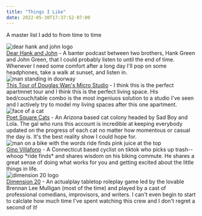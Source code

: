 ```yaml
---
title: "Things I Like"
date: 2022-05-30T17:37:52-07:00
---
```


A master list I add to from time to time

<div class="row">
  <div class="column pic-column">
    <img class="til-image" alt="dear hank and john logo" src="http://cdn.shopify.com/s/files/1/0506/0633/products/dear-hank-and-john-decal.jpg?v=1528743382"/>
  </div>
  <div class="column descr-column">
    <a href="https://podcasts.apple.com/us/podcast/dear-hank-john/id1002937870">Dear Hank and John</a> - A banter podcast between two brothers, Hank Green and John Green, that I could probably listen to until the end of time. Whenever I need some comfort after a long day I'll pop on some headphones, take a walk at sunset, and listen in.
  </div>
</div>
<div class="row">
  <div class="column pic-column">
    <img class="til-image" alt="man standing in doorway" src="https://i.ytimg.com/vi/nFu7zE9DnRA/hq720.jpg?sqp=-oaymwEcCNAFEJQDSFXyq4qpAw4IARUAAIhCGAFwAcABBg==&rs=AOn4CLBaAdpxDkQBRB2y13cledazfG1CDw"/>
  </div>
  <div class="column descr-column">
    <a href="https://www.youtube.com/watch?v=nFu7zE9DnRA&t=641s">This Tour of Douglas Wan's Micro Studio</a> - I think this is the perfect apartmnet tour and I think this is the perfect living space. His bed/couch/table combo is the most ingeniuos solution to a studio I've seen and I actively try to model my living spaces after this one apartment.
  </div>
</div>
<div class="row">
  <div class="column pic-column">
    <img class="til-image" alt="face of a cat" src="https://c10.patreonusercontent.com/4/patreon-media/p/campaign/6961252/7e8d829da8df4d81b92feec8b0ce17b7/eyJ3IjoyMDB9/1.jpg?token-time=2145916800&token-hash=S_LHUirUB9U56sWfgnkA3U6KHLfakkBE0hzSVFXIal0%3D"/>
  </div>
  <div class="column descr-column">
    <a href="https://www.tiktok.com/@poetssquarecats">Poet Square Cats</a> - An Arizona based cat colony headed by Sad Boy and Lola. The gal who runs this account is incredible at keeping everybody updated on the progress of each cat no matter how momentous or casual the day is. It's the best reality show I could hope for.
  </div>
</div>
<div class="row">
  <div class="column">
    <img class="til-image" alt="man on a bike with the words ride finds pink juice at the top" src="https://i.pinimg.com/564x/e9/46/8d/e9468d32463ac06446c21c8f795ede88.jpg"/>
  </div>
  <div class="column descr-column">
    <a href="https://www.tiktok.com/t/ZTd7bXfRL/">Gino Villafono</a> - A Connecticut based cyclist on tiktok who picks up trash-- whoop *ride finds* and shares wisdom on his biking commute. He shares a great sense of doing what works for you and getting excited about the little things in life.
  </div>
</div>
<div class="row">
  <div class="column">
    <img class="til-image" alt="dimension 20 logo" src="https://is2-ssl.mzstatic.com/image/thumb/Podcasts124/v4/f6/e9/8e/f6e98e5a-f063-bf54-a8fd-01037a88eab7/mza_12399445947373767297.jpg/1200x1200bb.jpg"/>
  </div>
  <div class="column descr-column">
    <a href="https://twitter.com/dimension20show">Dimension 20</a> - An actualplay tabletop roleplay game led by the lovable Brennan Lee Mulligan (most of the time) and played by a cast of professional comedians, improvisors, and writers. I can't even begin to start to calclate how much time I've spent watching this crew and I don't regret a second of it!
  </div>
</div>